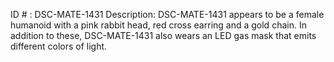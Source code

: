 ID # : DSC-MATE-1431
Description: DSC-MATE-1431 appears to be a female humanoid with a pink rabbit head, red cross earring and a gold chain. In addition to these, DSC-MATE-1431 also wears an LED gas mask that emits different colors of light.